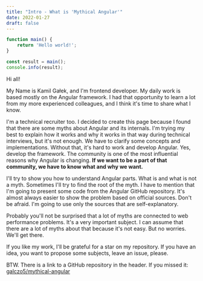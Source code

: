 ```yaml
---
title: "Intro - What is 'Mythical Angular'"
date: 2022-01-27
draft: false
---
```


``` javascript
function main() {
    return 'Hello world!';
}

const result = main();
console.info(result);
```

Hi all!

My Name is Kamil Gałek, and I'm frontend developer. My daily work is based mostly on the Angular framework. I had that opportunity to learn a lot from my more experienced colleagues, and I think it's time to share what I know.

I'm a technical recruiter too. I decided to create this page because I found that there are some myths about Angular and its internals. I'm trying my best to explain how it works and why it works in that way during technical interviews, but it's not enough. We have to clarify some concepts and implementations. Without that, it's hard to work and develop Angular. Yes, develop the framework. The community is one of the most influential reasons why Angular is changing. **If we want to be a part of that community, we have to know what and why we want.**

I'll try to show you how to understand Angular parts. What is and what is not a myth. Sometimes I'll try to find the root of the myth. I have to mention that I'm going to present some code from the Angular GitHub repository. It's almost always easier to show the problem based on official sources. Don't be afraid. I'm going to use only the sources that are self-explanatory.

Probably you'll not be surprised that a lot of myths are connected to web performance problems. It's a very important subject. I can assume that there are a lot of myths about that because it's not easy. But no worries. We'll get there.

If you like my work, I'll be grateful for a star on my repository. If you have an idea, you want to propose some subjects, leave an issue, please.

BTW. There is a link to a GitHub repository in the header. If you missed it: [galczo5/mythical-angular](https://github.com/galczo5/mythical-angular)

